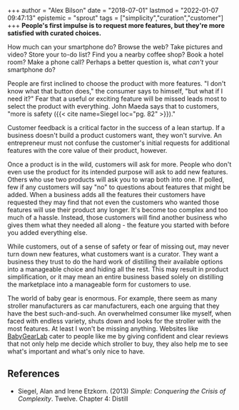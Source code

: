+++
author = "Alex Bilson"
date = "2018-07-01"
lastmod = "2022-01-07 09:47:13"
epistemic = "sprout"
tags = ["simplicity","curation","customer"]
+++
**People's first impulse is to request more features, but they're more satisfied with curated choices.**

How much can your smartphone do? Browse the web? Take pictures and video? Store your to-do list? Find you a nearby coffee shop? Book a hotel room? Make a phone call? Perhaps a better question is, what _can't_ your smartphone do?

People are first inclined to choose the product with more features. "I don't know what that button does," the consumer says to himself, "but what if I need it?" Fear that a useful or exciting feature will be missed leads most to select the product with everything. John Maeda says that to customers, "more is safety ({{< cite name=Siegel loc="pg. 82" >}})."

Customer feedback is a critical factor in the success of a lean startup. If a business doesn't build a product customers want, they won't survive. An entrepreneur must not confuse the customer's initial requests for additional features with the core value of their product, however.

Once a product is in the wild, customers will ask for more. People who don't even use the product for its intended purpose will ask to add new features. Others who use two products will ask you to wrap both into one. If polled, few if any customers will say "no" to questions about features that might be added. When a business adds all the features their customers have requested they may find that not even the customers who wanted those features will use their product any longer. It's become too complex and too much of a hassle. Instead, those customers will find another business who gives them what they needed all along - the feature you started with before you added everything else.

While customers, out of a sense of safety or fear of missing out, may never turn down new features, what customers want is a curator. They want a business they trust to do the hard work of distilling their available options into a manageable choice and hiding all the rest. This may result in product simplification, or it may mean an entire business based solely on distilling the marketplace into a manageable form for customers to use.

The world of baby gear is enormous. For example, there seem as many stroller manufacturers as car manufacturers, each one arguing that they have the best such-and-such. An overwhelmed consumer like myself, when faced with endless variety, shuts down and looks for the stroller with the most features. At least I won't be missing anything. Websites like [BabyGearLab](https://www.babygearlab.com/) cater to people like me by giving confident and clear reviews that not only help me decide which stroller to buy, they also help me to see what's important and what's only nice to have.

## References

- Siegel, Alan and Irene Etzkorn. (2013) _Simple: Conquering the Crisis of Complexity_. Twelve. Chapter 4: Distill
